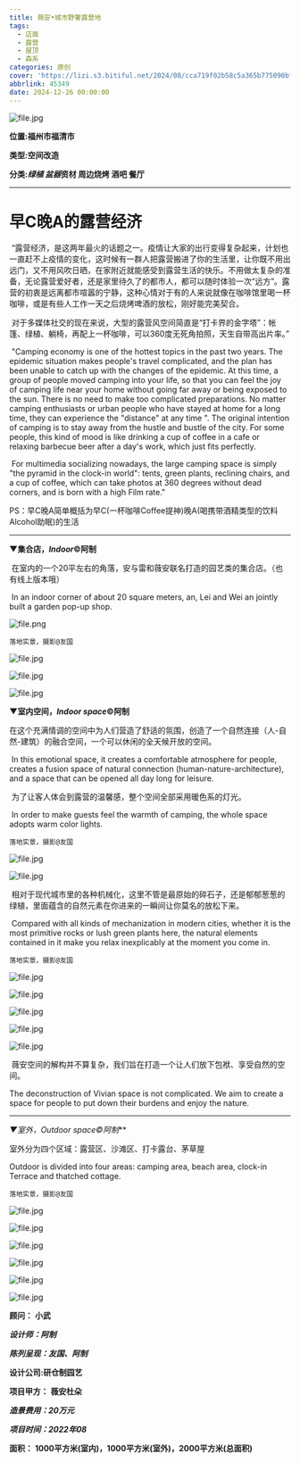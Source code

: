 ```yaml
---
title: 薇安•城市野奢露营地
tags:
  - 店面
  - 露营
  - 屋顶
  - 森系
categories: 原创
cover: 'https://lizi.s3.bitiful.net/2024/08/cca719f02b58c5a365b775090bf4f7bd.jpg'
abbrlink: 45349
date: 2024-12-26 00:00:00
---
```

![file.jpg](https://lizi.s3.bitiful.net/2024/08/cca719f02b58c5a365b775090bf4f7bd.jpg)

**位置:福州市福清市**

**类型:空间改造**

**分类:*绿植 盆器*资材 周边烧烤 酒吧 餐厅**

---

# 早C晚A的露营经济

 “露营经济，是这两年最火的话题之一。疫情让大家的出行变得复杂起来，计划也一直赶不上疫情的变化，这时候有一群人把露营搬进了你的生活里，让你既不用出远门，又不用风吹日晒，在家附近就能感受到露营生活的快乐。不用做太复杂的准备，无论露营爱好者，还是家里待久了的都市人，都可以随时体验一次“远方”。露营的初衷是远离都市喧嚣的宁静，这种心情对于有的人来说就像在咖啡馆里喝一杯咖啡，或是有些人工作一天之后烧烤啤酒的放松，刚好能完美契合。

 对于多媒体社交的现在来说，大型的露营风空间简直是“打卡界的金字塔”：帐篷、绿植、躺椅，再配上一杯咖啡，可以360度无死角拍照，天生自带高出片率。”

 "Camping economy is one of the hottest topics in the past two years. The epidemic situation makes people's travel complicated, and the plan has been unable to catch up with the changes of the epidemic. At this time, a group of people moved camping into your life, so that you can feel the joy of camping life near your home without going far away or being exposed to the sun. There is no need to make too complicated preparations. No matter camping enthusiasts or urban people who have stayed at home for a long time, they can experience the "distance" at any time ". The original intention of camping is to stay away from the hustle and bustle of the city. For some people, this kind of mood is like drinking a cup of coffee in a cafe or relaxing barbecue beer after a day's work, which just fits perfectly.

 For multimedia socializing nowadays, the large camping space is simply "the pyramid in the clock-in world": tents, green plants, reclining chairs, and a cup of coffee, which can take photos at 360 degrees without dead corners, and is born with a high Film rate."

PS：早C晚A简单概括为早C(一杯咖啡Coffee提神)晚A(喝携带酒精类型的饮料Alcohol助眠)的生活

---

**▼集合店，*Indoor*©阿制**

 在室内的一个20平左右的角落，安与雷和薇安联名打造的园艺类的集合店。（也有线上版本哦）

 In an indoor corner of about 20 square meters, an, Lei and Wei an jointly built a garden pop-up shop.

![file.png](https://lizi.s3.bitiful.net/2024/08/5c168393d249b190350d6e871e26a01e.png)

```Plain Text
落地实景，摄影@友国
```

![file.jpg](https://lizi.s3.bitiful.net/2024/08/5455b5aa7fc7f534bfd181ac28b2c480.jpg)

![file.jpg](https://lizi.s3.bitiful.net/2024/08/e2ad3253754a75fb5e659af038d5a9f0.jpg)

![file.jpg](https://lizi.s3.bitiful.net/2024/08/1a4c5e7e5d72e24995285d9e14e84c06.jpg)

**▼室内空间，*Indoor space*©阿制**

在这个充满情调的空间中为人们营造了舒适的氛围，创造了一个自然连接（人-自然-建筑）的融合空间，一个可以休闲的全天候开放的空间。

 In this emotional space, it creates a comfortable atmosphere for people, creates a fusion space of natural connection (human-nature-architecture), and a space that can be opened all day long for leisure.

 为了让客人体会到露营的温馨感，整个空间全部采用暖色系的灯光。

 In order to make guests feel the warmth of camping, the whole space adopts warm color lights.

```Plain Text
落地实景，摄影@友国
```

![file.jpg](https://lizi.s3.bitiful.net/2024/08/228fba3c59a944ce5daa539f0a290040.jpg)

![file.jpg](https://lizi.s3.bitiful.net/2024/08/8748893887a5cc351355959aa15359dd.jpg)

 相对于现代城市里的各种机械化，这里不管是最原始的碎石子，还是郁郁葱葱的绿植，里面蕴含的自然元素在你进来的一瞬间让你莫名的放松下来。

 Compared with all kinds of mechanization in modern cities, whether it is the most primitive rocks or lush green plants here, the natural elements contained in it make you relax inexplicably at the moment you come in.

```Plain Text
落地实景，摄影@友国
```

![file.jpg](https://lizi.s3.bitiful.net/2024/08/d86455b4212b30ad9cf91c1f66104f2d.jpg)

![file.jpg](https://lizi.s3.bitiful.net/2024/08/865348b6f9b83f816050873aef1ccb5c.jpg)

![file.jpg](https://lizi.s3.bitiful.net/2024/08/513f24f50e74dcf69c3abdd1a82dea4d.jpg)

![file.jpg](https://lizi.s3.bitiful.net/2024/08/17d4844f81c72c92e9c05a0864734f64.jpg)

![file.jpg](https://lizi.s3.bitiful.net/2024/08/9d17da048b9c0750f1bda7511ca49797.jpg)

 薇安空间的解构并不算复杂，我们旨在打造一个让人们放下包袱、享受自然的空间。

The deconstruction of Vivian space is not complicated. We aim to create a space for people to put down their burdens and enjoy the nature.

---

**▼室外*，*Outdoor space*©阿制***

室外分为四个区域：露营区、沙滩区、打卡露台、茅草屋

Outdoor is divided into four areas: camping area, beach area, clock-in Terrace and thatched cottage.

```Plain Text
落地实景，摄影@友国
```

![file.jpg](https://lizi.s3.bitiful.net/2024/08/8bf88110a69b43850242fc3ba15e82fa.jpg)

![file.jpg](https://lizi.s3.bitiful.net/2024/08/a13284d7a18ed827752d3f2b5cbbe0dc.jpg)

![file.jpg](https://lizi.s3.bitiful.net/2024/08/df67a2bb475e6ab4a8f021636d049bd1.jpg)

![file.jpg](https://lizi.s3.bitiful.net/2024/08/cbe1102e2fb92d50425c5814bd18b452.jpg)

![file.jpg](https://lizi.s3.bitiful.net/2024/08/447ca59e22bc13eb1f1ff8a42815bb27.jpg)

![file.jpg](https://lizi.s3.bitiful.net/2024/08/466d29b3abf81ef80fd32b986ef1c2b1.jpg)

**顾问：** **小武**

***设计师：阿制***

***陈列呈现：友国、阿制***

**设计公司:研仓制园艺**

**项目甲方：** **薇安杜朵**

***造景费用：*20万元****

***项目时间：2022年08***

**面积：** **1000平方米(室内)，1000平方米(室外)，2000平方米(总面积)**

